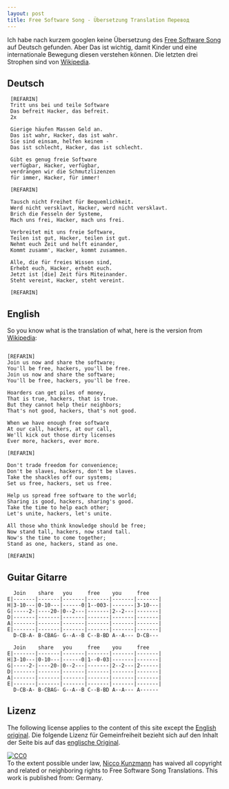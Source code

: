 ```yaml
---
layout: post
title: Free Software Song - Übersetzung Translation Перевод
---
```


Ich habe nach kurzem googlen keine Übersetzung des
[Free Software Song](https://www.gnu.org/music/free-software-song.de.html) auf 
Deutsch gefunden.
Aber Das ist wichtig, damit Kinder und eine internationale Bewegung diesen
verstehen können.
Die letzten drei Strophen sind von [Wikipedia](https://en.wikipedia.org/wiki/Free_Software_Song#Additional_verses).

Deutsch
-------

```
 [REFARIN]
 Tritt uns bei und teile Software 
 Das befreit Hacker, das befreit.
 2x

 Gierige häufen Massen Geld an.
 Das ist wahr, Hacker, das ist wahr.
 Sie sind einsam, helfen keinem -
 Das ist schlecht, Hacker, das ist schlecht.

 Gibt es genug freie Software
 verfügbar, Hacker, verfügbar,
 verdrängen wir die Schmutzlizenzen
 für immer, Hacker, für immer!

 [REFARIN]

 Tausch nicht Freihet für Bequemlichkeit.
 Werd nicht versklavt, Hacker, werd nicht versklavt.
 Brich die Fesseln der Systeme,
 Mach uns frei, Hacker, mach uns frei.
 
 Verbreitet mit uns freie Software,
 Teilen ist gut, Hacker, teilen ist gut.
 Nehmt euch Zeit und helft einander,
 Kommt zusamm', Hacker, kommt zusammen.
 
 Alle, die für freies Wissen sind,
 Erhebt euch, Hacker, erhebt euch.
 Jetzt ist [die] Zeit fürs Miteinander.
 Steht vereint, Hacker, steht vereint.
 
 [REFARIN]

```

English
-------
[english]: #english

So you know what is the translation of what, here is the version from
[Wikipedia](https://en.wikipedia.org/wiki/Free_Software_Song):

```

[REFARIN]
Join us now and share the software;
You'll be free, hackers, you'll be free.
Join us now and share the software;
You'll be free, hackers, you'll be free.

Hoarders can get piles of money,
That is true, hackers, that is true.
But they cannot help their neighbors;
That's not good, hackers, that's not good.

When we have enough free software
At our call, hackers, at our call,
We'll kick out those dirty licenses
Ever more, hackers, ever more.

[REFARIN]

Don't trade freedom for convenience;
Don't be slaves, hackers, don't be slaves.
Take the shackles off our systems;
Set us free, hackers, set us free.

Help us spread free software to the world;
Sharing is good, hackers, sharing's good.
Take the time to help each other;
Let's unite, hackers, let's unite.

All those who think knowledge should be free;
Now stand tall, hackers, now stand tall.
Now's the time to come together;
Stand as one, hackers, stand as one. 

[REFARIN]

```

Guitar Gitarre
--------------

```
  Join    share   you     free    you     free
E|-------|-------|-------|-------|-------|-------|
H|3-10---|0-10---|------0|1--003-|-------|3-10---|
G|-----2-|----20-|0--2---|-------|2--2---|-------|
D|-------|-------|-------|-------|-------|-------|
A|-------|-------|-------|-------|-------|-------|
E|-------|-------|-------|-------|-------|-------|
  D-CB-A- B-CBAG- G--A--B C--B-BD A--A--- D-CB---

  Join    share   you     free    you     free
E|-------|-------|-------|-------|-------|-------|
H|3-10---|0-10---|------0|1--0-03|-------|-------|
G|-----2-|----20-|0--2---|-------|2--2---|2------|
D|-------|-------|-------|-------|-------|-------|
A|-------|-------|-------|-------|-------|-------|
E|-------|-------|-------|-------|-------|-------|
  D-CB-A- B-CBAG- G--A--B C--B-BD A--A--- A------

```

Lizenz
------

The following license applies to the content of this site except the [English original][english].
Die folgende Lizenz für Gemeinfreiheit bezieht sich auf den Inhalt der Seite bis auf das [englische Original][english].

<p xmlns:dct="http://purl.org/dc/terms/" xmlns:vcard="http://www.w3.org/2001/vcard-rdf/3.0#">
  <a rel="license"
     href="http://creativecommons.org/publicdomain/zero/1.0/">
    <img src="http://i.creativecommons.org/p/zero/1.0/88x31.png" style="border-style: none;" alt="CC0" />
  </a>
  <br />
  To the extent possible under law,
  <a rel="dct:publisher"
     href="http://niccokunzmann.github.io/">
    <span property="dct:title">Nicco Kunzmann</span></a>
  has waived all copyright and related or neighboring rights to
  <span property="dct:title">Free Software Song Translations</span>.
This work is published from:
<span property="vcard:Country" datatype="dct:ISO3166"
      content="DE" about="http://niccokunzmann.github.io/blog/2017-02-15/Free-Software-Song-Translations">
  Germany</span>.
</p>
